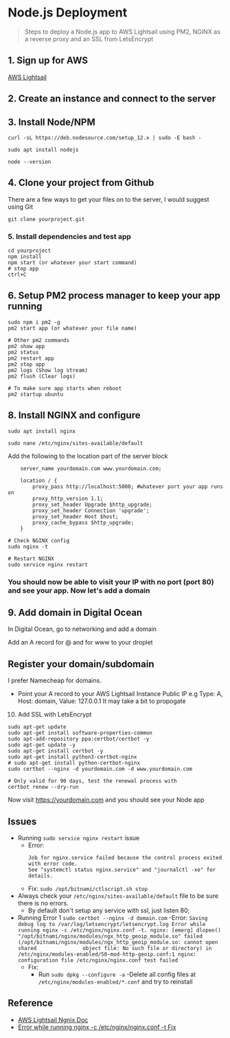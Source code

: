 # Node.js Deployment

> Steps to deploy a Node.js app to AWS Lightsail using PM2, NGINX as a reverse proxy and an SSL from LetsEncrypt

## 1. Sign up for AWS
[AWS Lightsail](https://lightsail.aws.amazon.com/)

## 2. Create an instance and connect to the server

## 3. Install Node/NPM
```
curl -sL https://deb.nodesource.com/setup_12.x | sudo -E bash -

sudo apt install nodejs

node --version
```

## 4. Clone your project from Github
There are a few ways to get your files on to the server, I would suggest using Git
```
git clone yourproject.git
```

### 5. Install dependencies and test app
```
cd yourproject
npm install
npm start (or whatever your start command)
# stop app
ctrl+C
```
## 6. Setup PM2 process manager to keep your app running
```
sudo npm i pm2 -g
pm2 start app (or whatever your file name)

# Other pm2 commands
pm2 show app
pm2 status
pm2 restart app
pm2 stop app
pm2 logs (Show log stream)
pm2 flush (Clear logs)

# To make sure app starts when reboot
pm2 startup ubuntu
```

## 8. Install NGINX and configure
```
sudo apt install nginx

sudo nano /etc/nginx/sites-available/default
```
Add the following to the location part of the server block
```
    server_name yourdomain.com www.yourdomain.com;

    location / {
        proxy_pass http://localhost:5000; #whatever port your app runs on
        proxy_http_version 1.1;
        proxy_set_header Upgrade $http_upgrade;
        proxy_set_header Connection 'upgrade';
        proxy_set_header Host $host;
        proxy_cache_bypass $http_upgrade;
    }
```
```
# Check NGINX config
sudo nginx -t

# Restart NGINX
sudo service nginx restart
```

### You should now be able to visit your IP with no port (port 80) and see your app. Now let's add a domain

## 9. Add domain in Digital Ocean
In Digital Ocean, go to networking and add a domain

Add an A record for @ and for www to your droplet


## Register your domain/subdomain
I prefer Namecheap for domains. 
- Point your A record to your AWS Lightsail Instance Public IP
  e.g Type: A, Host: domain, Value: 127.0.0.1
It may take a bit to propogate

10. Add SSL with LetsEncrypt
```
sudo apt-get update
sudo apt-get install software-properties-common
sudo apt-add-repository ppa:certbot/certbot -y
sudo apt-get update -y
sudo apt-get install certbot -y
sudo apt-get install python3-certbot-nginx
# sudo apt-get install python-certbot-nginx
sudo certbot --nginx -d yourdomain.com -d www.yourdomain.com

# Only valid for 90 days, test the renewal process with
certbot renew --dry-run
```
Now visit https://yourdomain.com and you should see your Node app

## Issues
  - Running ```sudo service nginx restart``` issue
    - Error: 
      ```
      Job for nginx.service failed because the control process exited with error code.
      See "systemctl status nginx.service" and "journalctl -xe" for details.
      ```
    - Fix: ```sudo /opt/bitnami/ctlscript.sh stop ```
  - Always check your ```/etc/nginx/sites-available/default``` file to be sure there is no errors.
      - By default don't setup any service with ssl, just listen 80;   
  - Running Error 1 ```sudo certbot --nginx -d domain.com```
    -Error:
        ```
        Saving debug log to /var/log/letsencrypt/letsencrypt.log
        Error while running nginx -c /etc/nginx/nginx.conf -t.
        nginx: [emerg] dlopen() "/opt/bitnami/nginx/modules/ngx_http_geoip_module.so" failed (/opt/bitnami/nginx/modules/ngx_http_geoip_module.so: cannot open shared               object file: No such file or directory) in /etc/nginx/modules-enabled/50-mod-http-geoip.conf:1
        nginx: configuration file /etc/nginx/nginx.conf test failed
        ```
    - Fix:
        - Run ```sudo dpkg --configure -a```
        -Delete all config files at ```/etc/nginx/modules-enabled/*.conf``` and try to reinstall

## Reference
- [AWS Lightsail Ngnix Doc](https://lightsail.aws.amazon.com/ls/docs/en_us/articles/amazon-lightsail-using-lets-encrypt-certificates-with-nginx)
- [Error while running nginx -c /etc/nginx/nginx.conf -t Fix](https://askubuntu.com/questions/1273646/ubuntu-18-04-cant-re-install-nginx)
